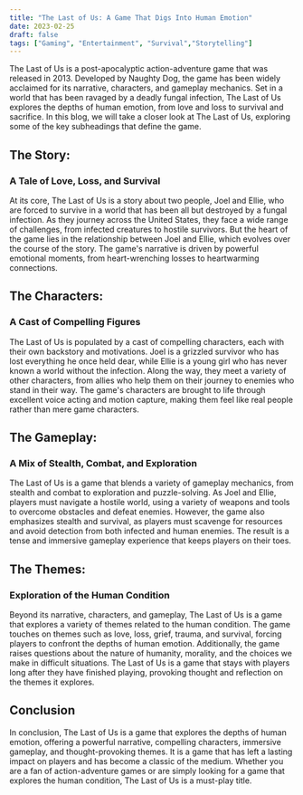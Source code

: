 ```yaml
---
title: "The Last of Us: A Game That Digs Into Human Emotion"
date: 2023-02-25
draft: false
tags: ["Gaming", "Entertainment", "Survival","Storytelling"]
---
```


The Last of Us is a post-apocalyptic action-adventure game that was released in 2013. Developed by Naughty Dog, the game has been widely acclaimed for its narrative, characters, and gameplay mechanics. Set in a world that has been ravaged by a deadly fungal infection, The Last of Us explores the depths of human emotion, from love and loss to survival and sacrifice. In this blog, we will take a closer look at The Last of Us, exploring some of the key subheadings that define the game.

## The Story: 
### A Tale of Love, Loss, and Survival
At its core, The Last of Us is a story about two people, Joel and Ellie, who are forced to survive in a world that has been all but destroyed by a fungal infection. As they journey across the United States, they face a wide range of challenges, from infected creatures to hostile survivors. But the heart of the game lies in the relationship between Joel and Ellie, which evolves over the course of the story. The game's narrative is driven by powerful emotional moments, from heart-wrenching losses to heartwarming connections.

## The Characters: 
### A Cast of Compelling Figures
The Last of Us is populated by a cast of compelling characters, each with their own backstory and motivations. Joel is a grizzled survivor who has lost everything he once held dear, while Ellie is a young girl who has never known a world without the infection. Along the way, they meet a variety of other characters, from allies who help them on their journey to enemies who stand in their way. The game's characters are brought to life through excellent voice acting and motion capture, making them feel like real people rather than mere game characters.

## The Gameplay: 
### A Mix of Stealth, Combat, and Exploration
The Last of Us is a game that blends a variety of gameplay mechanics, from stealth and combat to exploration and puzzle-solving. As Joel and Ellie, players must navigate a hostile world, using a variety of weapons and tools to overcome obstacles and defeat enemies. However, the game also emphasizes stealth and survival, as players must scavenge for resources and avoid detection from both infected and human enemies. The result is a tense and immersive gameplay experience that keeps players on their toes.

## The Themes: 
### Exploration of the Human Condition
Beyond its narrative, characters, and gameplay, The Last of Us is a game that explores a variety of themes related to the human condition. The game touches on themes such as love, loss, grief, trauma, and survival, forcing players to confront the depths of human emotion. Additionally, the game raises questions about the nature of humanity, morality, and the choices we make in difficult situations. The Last of Us is a game that stays with players long after they have finished playing, provoking thought and reflection on the themes it explores.

## Conclusion
In conclusion, The Last of Us is a game that explores the depths of human emotion, offering a powerful narrative, compelling characters, immersive gameplay, and thought-provoking themes. It is a game that has left a lasting impact on players and has become a classic of the medium. Whether you are a fan of action-adventure games or are simply looking for a game that explores the human condition, The Last of Us is a must-play title.
